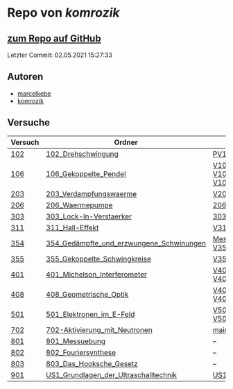 # Repo von *komrozik*

## [zum Repo auf GitHub](https://github.com/komrozik/AP2019)

Letzter Commit: 02.05.2021 15:27:33

## Autoren
- [marcelkebe](https://github.com/marcelkebe)
- [komrozik](https://github.com/komrozik)

## Versuche

|       Versuch       |                                                                 Ordner                                                                 |                                                                                                                                                                                                                                                                      PDFs                                                                                                                                                                                                                                                                      |
|---------------------|----------------------------------------------------------------------------------------------------------------------------------------|------------------------------------------------------------------------------------------------------------------------------------------------------------------------------------------------------------------------------------------------------------------------------------------------------------------------------------------------------------------------------------------------------------------------------------------------------------------------------------------------------------------------------------------------|
|[102](../versuch/102)|[102_Drehschwingung](https://github.com/komrozik/AP2019/tree/master/102_Drehschwingung)                                                 |[PV102_Rueckgabe.pdf](https://docs.google.com/viewer?url=https://raw.githubusercontent.com/komrozik/AP2019/master/102_Drehschwingung/PV102_Rueckgabe.pdf)                                                                                                                                                                                                                                                                                                                                                                                       |
|[106](../versuch/106)|[106_Gekoppelte_Pendel](https://github.com/komrozik/AP2019/tree/master/106_Gekoppelte_Pendel)                                           |[V106 - Protokoll_Anmerkung1.pdf](https://docs.google.com/viewer?url=https://raw.githubusercontent.com/komrozik/AP2019/master/106_Gekoppelte_Pendel/V106%20-%20Protokoll_Anmerkung1.pdf)<br/>[V106-Protokoll-Version2.pdf](https://docs.google.com/viewer?url=https://raw.githubusercontent.com/komrozik/AP2019/master/106_Gekoppelte_Pendel/V106-Protokoll-Version2.pdf)<br/>[V106 - Protokoll.pdf](https://docs.google.com/viewer?url=https://raw.githubusercontent.com/komrozik/AP2019/master/106_Gekoppelte_Pendel/V106%20-%20Protokoll.pdf)|
|[203](../versuch/203)|[203_Verdampfungswaerme](https://github.com/komrozik/AP2019/tree/master/203_Verdampfungswaerme)                                         |[V203_Verdampfungswaerme.pdf](https://docs.google.com/viewer?url=https://raw.githubusercontent.com/komrozik/AP2019/master/203_Verdampfungswaerme/V203_Verdampfungswaerme.pdf)                                                                                                                                                                                                                                                                                                                                                                   |
|[206](../versuch/206)|[206_Waermepumpe](https://github.com/komrozik/AP2019/tree/master/206_Waermepumpe)                                                       |[206_Waermepumpe.pdf](https://docs.google.com/viewer?url=https://raw.githubusercontent.com/komrozik/AP2019/master/206_Waermepumpe/206_Waermepumpe.pdf)                                                                                                                                                                                                                                                                                                                                                                                          |
|[303](../versuch/303)|[303_Lock-In-Verstaerker](https://github.com/komrozik/AP2019/tree/master/303_Lock-In-Verstaerker)                                       |[303_Lock_In_Verstärker.pdf](https://docs.google.com/viewer?url=https://raw.githubusercontent.com/komrozik/AP2019/master/303_Lock-In-Verstaerker/303_Lock_In_Verst%C3%A4rker.pdf)                                                                                                                                                                                                                                                                                                                                                               |
|[311](../versuch/311)|[311_Hall-Effekt](https://github.com/komrozik/AP2019/tree/master/311_Hall-Effekt)                                                       |[V311_Hall_Effekt.pdf](https://docs.google.com/viewer?url=https://raw.githubusercontent.com/komrozik/AP2019/master/311_Hall-Effekt/V311_Hall_Effekt.pdf)                                                                                                                                                                                                                                                                                                                                                                                        |
|[354](../versuch/354)|[354_Gedämpfte_und_erzwungene_Schwinungen](https://github.com/komrozik/AP2019/tree/master/354_Ged%C3%A4mpfte_und_erzwungene_Schwinungen)|[Messwerte354.pdf](https://docs.google.com/viewer?url=https://raw.githubusercontent.com/komrozik/AP2019/master/354_Ged%C3%A4mpfte_und_erzwungene_Schwinungen/Messwerte354.pdf)<br/>[V354_Gedaempfe_Schwinung.pdf](https://docs.google.com/viewer?url=https://raw.githubusercontent.com/komrozik/AP2019/master/354_Ged%C3%A4mpfte_und_erzwungene_Schwinungen/V354_Gedaempfe_Schwinung.pdf)                                                                                                                                                       |
|[355](../versuch/355)|[355_Gekoppelte_Schwingkreise](https://github.com/komrozik/AP2019/tree/master/355_Gekoppelte_Schwingkreise)                             |[V355_Gekopelte_Schwingkreise.pdf](https://docs.google.com/viewer?url=https://raw.githubusercontent.com/komrozik/AP2019/master/355_Gekoppelte_Schwingkreise/V355_Gekopelte_Schwingkreise.pdf)                                                                                                                                                                                                                                                                                                                                                   |
|[401](../versuch/401)|[401_Michelson_Interferometer](https://github.com/komrozik/AP2019/tree/master/401_Michelson_Interferometer)                             |[V401-mrozik-kebekus.pdf](https://docs.google.com/viewer?url=https://raw.githubusercontent.com/komrozik/AP2019/master/401_Michelson_Interferometer/V401-mrozik-kebekus.pdf)<br/>[V401.pdf](https://docs.google.com/viewer?url=https://raw.githubusercontent.com/komrozik/AP2019/master/401_Michelson_Interferometer/V401.pdf)                                                                                                                                                                                                                   |
|[408](../versuch/408)|[408_Geometrische_Optik](https://github.com/komrozik/AP2019/tree/master/408_Geometrische_Optik)                                         |[V408.pdf](https://docs.google.com/viewer?url=https://raw.githubusercontent.com/komrozik/AP2019/master/408_Geometrische_Optik/V408.pdf)<br/>[V408-mrozik-kebekus.pdf](https://docs.google.com/viewer?url=https://raw.githubusercontent.com/komrozik/AP2019/master/408_Geometrische_Optik/V408-mrozik-kebekus.pdf)                                                                                                                                                                                                                               |
|[501](../versuch/501)|[501_Elektronen_im_E-Feld](https://github.com/komrozik/AP2019/tree/master/501_Elektronen_im_E-Feld)                                     |[V501_kebekus_Mrozik.pdf](https://docs.google.com/viewer?url=https://raw.githubusercontent.com/komrozik/AP2019/master/501_Elektronen_im_E-Feld/V501_kebekus_Mrozik.pdf)<br/>[V501.pdf](https://docs.google.com/viewer?url=https://raw.githubusercontent.com/komrozik/AP2019/master/501_Elektronen_im_E-Feld/V501.pdf)                                                                                                                                                                                                                           |
|[702](../versuch/702)|[702-Aktivierung_mit_Neutronen](https://github.com/komrozik/AP2019/tree/master/702-Aktivierung_mit_Neutronen)                           |[main.pdf](https://docs.google.com/viewer?url=https://raw.githubusercontent.com/komrozik/AP2019/master/702-Aktivierung_mit_Neutronen/main.pdf)                                                                                                                                                                                                                                                                                                                                                                                                  |
|[801](../versuch/801)|[801_Messuebung](https://github.com/komrozik/AP2019/tree/master/801_Messuebung)                                                         |–                                                                                                                                                                                                                                                                                                                                                                                                                                                                                                                                               |
|[802](../versuch/802)|[802_Fouriersynthese](https://github.com/komrozik/AP2019/tree/master/802_Fouriersynthese)                                               |–                                                                                                                                                                                                                                                                                                                                                                                                                                                                                                                                               |
|[803](../versuch/803)|[803_Das_Hooksche_Gesetz](https://github.com/komrozik/AP2019/tree/master/803_Das_Hooksche_Gesetz)                                       |–                                                                                                                                                                                                                                                                                                                                                                                                                                                                                                                                               |
|[901](../versuch/901)|[US1_Grundlagen_der_Ultraschalltechnik](https://github.com/komrozik/AP2019/tree/master/US1_Grundlagen_der_Ultraschalltechnik)           |[US1(V901).pdf](https://docs.google.com/viewer?url=https://raw.githubusercontent.com/komrozik/AP2019/master/US1_Grundlagen_der_Ultraschalltechnik/US1%28V901%29.pdf)                                                                                                                                                                                                                                                                                                                                                                            |
